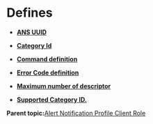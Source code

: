 # Defines

-   **[ANS UUID](GUID-3734A779-8A0A-4E24-8306-6140738EDB71.md)**  

-   **[Category Id](GUID-0B938EFE-3C65-4A9F-8AE7-6803552927F5.md)**  

-   **[Command definition](GUID-240EECF6-A12C-4740-8D3D-58A894447E78.md)**  

-   **[Error Code definition](GUID-FCD9FB33-76F7-47F9-87FF-C19DF80C6059.md)**  

-   **[Maximum number of descriptor](GUID-4EF535CC-F5E9-484F-A6A2-B281191A5254.md)**  

-   **[Supported Category ID.](GUID-359AF83E-4883-483C-864C-8C627C5F4A85.md)**  


**Parent topic:**[Alert Notification Profile Client Role](GUID-7A9B41EC-97DD-46FE-B962-56939D6AB761.md)

